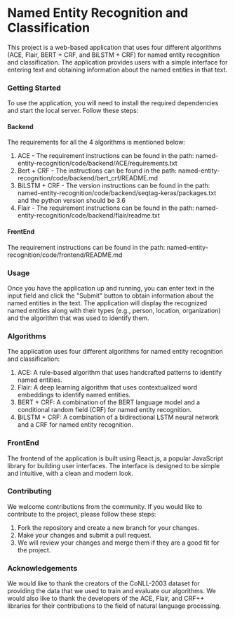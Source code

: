 #  **Named Entity Recognition and Classification**
This project is a web-based application that uses four different algorithms (ACE, Flair, BERT + CRF, and BiLSTM + CRF) for named entity recognition and classification. The application provides users with a simple interface for entering text and obtaining information about the named entities in that text.

###  **Getting Started**
To use the application, you will need to install the required dependencies and start the local server. Follow these steps:

#### Backend
The requirements for all the 4 algorithms is mentioned below:
1) ACE - The requirement instructions can be found in the path: named-entity-recognition/code/backend/ACE/requirements.txt
2) Bert + CRF - The instructions can be found in the path: named-entity-recognition/code/backend/bert_crf/README.md
3) BiLSTM + CRF - The version instructions can be found in the path: named-entity-recognition/code/backend/seqtag-keras/packages.txt and the python version should be 3.6
4) Flair - The requirement instructions can be found in the path: named-entity-recognition/code/backend/flair/readme.txt


#### FrontEnd
The requirement instructions can be found in the path: named-entity-recognition/code/frontend/README.md

### **Usage**
Once you have the application up and running, you can enter text in the input field and click the "Submit" button to obtain information about the named entities in the text. The application will display the recognized named entities along with their types (e.g., person, location, organization) and the algorithm that was used to identify them.

### **Algorithms**
The application uses four different algorithms for named entity recognition and classification:

1) ACE: A rule-based algorithm that uses handcrafted patterns to identify named entities.
2) Flair: A deep learning algorithm that uses contextualized word embeddings to identify named entities.
3) BERT + CRF: A combination of the BERT language model and a conditional random field (CRF) for named entity recognition.
4) BiLSTM + CRF: A combination of a bidirectional LSTM neural network and a CRF for named entity recognition.

### **FrontEnd**
The frontend of the application is built using React.js, a popular JavaScript library for building user interfaces. The interface is designed to be simple and intuitive, with a clean and modern look.

### **Contributing**
We welcome contributions from the community. If you would like to contribute to the project, please follow these steps:

1) Fork the repository and create a new branch for your changes.
2) Make your changes and submit a pull request.
3) We will review your changes and merge them if they are a good fit for the project.

### **Acknowledgements**
We would like to thank the creators of the CoNLL-2003 dataset for providing the data that we used to train and evaluate our algorithms. We would also like to thank the developers of the ACE, Flair, and CRF++ libraries for their contributions to the field of natural language processing.
